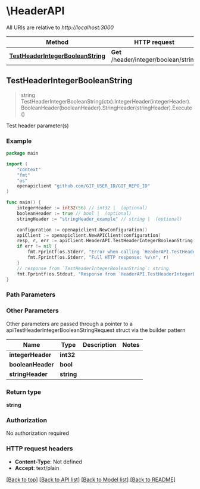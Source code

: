 # \HeaderAPI

All URIs are relative to *http://localhost:3000*

Method | HTTP request | Description
------------- | ------------- | -------------
[**TestHeaderIntegerBooleanString**](HeaderAPI.md#TestHeaderIntegerBooleanString) | **Get** /header/integer/boolean/string | Test header parameter(s)



## TestHeaderIntegerBooleanString

> string TestHeaderIntegerBooleanString(ctx).IntegerHeader(integerHeader).BooleanHeader(booleanHeader).StringHeader(stringHeader).Execute()

Test header parameter(s)



### Example

```go
package main

import (
    "context"
    "fmt"
    "os"
    openapiclient "github.com/GIT_USER_ID/GIT_REPO_ID"
)

func main() {
    integerHeader := int32(56) // int32 |  (optional)
    booleanHeader := true // bool |  (optional)
    stringHeader := "stringHeader_example" // string |  (optional)

    configuration := openapiclient.NewConfiguration()
    apiClient := openapiclient.NewAPIClient(configuration)
    resp, r, err := apiClient.HeaderAPI.TestHeaderIntegerBooleanString(context.Background()).IntegerHeader(integerHeader).BooleanHeader(booleanHeader).StringHeader(stringHeader).Execute()
    if err != nil {
        fmt.Fprintf(os.Stderr, "Error when calling `HeaderAPI.TestHeaderIntegerBooleanString``: %v\n", err)
        fmt.Fprintf(os.Stderr, "Full HTTP response: %v\n", r)
    }
    // response from `TestHeaderIntegerBooleanString`: string
    fmt.Fprintf(os.Stdout, "Response from `HeaderAPI.TestHeaderIntegerBooleanString`: %v\n", resp)
}
```

### Path Parameters



### Other Parameters

Other parameters are passed through a pointer to a apiTestHeaderIntegerBooleanStringRequest struct via the builder pattern


Name | Type | Description  | Notes
------------- | ------------- | ------------- | -------------
 **integerHeader** | **int32** |  | 
 **booleanHeader** | **bool** |  | 
 **stringHeader** | **string** |  | 

### Return type

**string**

### Authorization

No authorization required

### HTTP request headers

- **Content-Type**: Not defined
- **Accept**: text/plain

[[Back to top]](#) [[Back to API list]](../README.md#documentation-for-api-endpoints)
[[Back to Model list]](../README.md#documentation-for-models)
[[Back to README]](../README.md)

